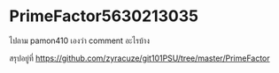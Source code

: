 # PrimeFactor5630213035

ไปถาม pamon410 เองว่า comment อะไรบ้าง

สรุปอยู่ที่ https://github.com/zyracuze/git101PSU/tree/master/PrimeFactor

